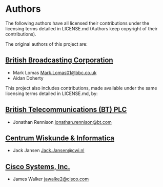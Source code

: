 # Authors

The following authors have all licensed their contributions under the licensing terms detailed in LICENSE.md (Authors keep copyright of their contributions).

The original authors of this project are:

## [British Broadcasting Corporation](http://www.bbc.co.uk/rd)

* Mark Lomas <Mark.Lomas01@bbc.co.uk>
* Aidan Doherty

This project also includes contributions, made available under the same licensing terms detailed in LICENSE.md, by:

## [British Telecommunications (BT) PLC](http://www.bt.com/)

* Jonathan Rennison <jonathan.rennison@bt.com>

## [Centrum Wiskunde & Informatica](http://www.cwi.nl/)

* Jack Jansen <Jack.Jansen@cwi.nl>

## [Cisco Systems, Inc.](https://www.cisco.com/)

* James Walker <jawalke2@cisco.com>
